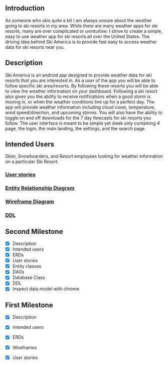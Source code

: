## Introduction 
As someone who skis quite a bit I am always unsure about the weather going to ski resorts in my area.
While there are many weather apps for ski resorts, many are over complicated or unintuitive. 
I strive to create a simple, easy to use weather app for ski resorts all over the United States.
The driving idea behind Ski America is to provide fast easy to access weather data for ski resorts near you.

## Description 
Ski America is an android app designed to provide weather data for ski resorts that you are interested in.
As a user of the app you will be able to follow specific ski area/resorts.
By following these resorts you will be able to view the weather information on your dashboard. 
Following a ski resort also gives you the ability to receive notifications when a good storm is moving in, or when the weather conditions line up for a perfect day.
The app will provide weather information including cloud cover, temperature, wind speed/direction, and upcoming storms. 
You will also have the ability to toggle on and off downloads for the 7 day forecasts for ski resorts you follow. 
The user interface is meant to be simple yet sleek only containing 4 page, the login, the main landing, the settings, and the search page.


## Intended Users 
Skier, Snowboarders, and Resort employees looking for weather information on a particular Ski Resort. 

### [User stories](docs/user-stories.md)

### [Entity Relationship Diagram](docs/erd.md)

### [Wireframe Diagram](docs/wireframe.md)

### [DDL](docs/ddl.md)

## Second Milestone

+ [x] Description
+ [x] Intended users
+ [x] ERDs
+ [x] User stories
+ [x] Entity classes
+ [x] DAOs
+ [x] Database Class
+ [x] DDL
+ [x] Inspect data model with chrome

## First Milestone

+ [x] Description 
+ [x] Intended users
+ [x] ERDs
+ [x] Wireframes
+ [x] User stories

